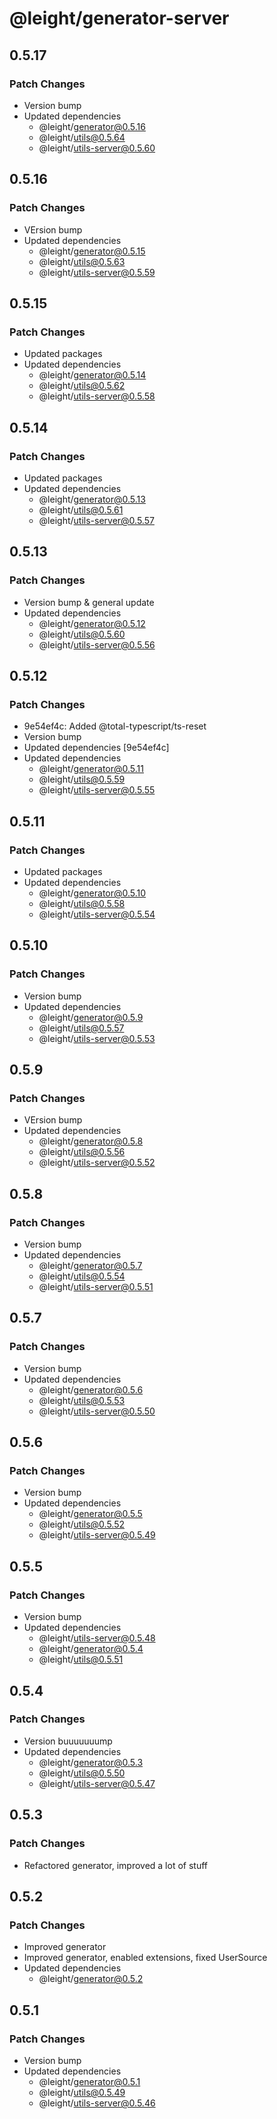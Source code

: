# @leight/generator-server

## 0.5.17

### Patch Changes

- Version bump
- Updated dependencies
    - @leight/generator@0.5.16
    - @leight/utils@0.5.64
    - @leight/utils-server@0.5.60

## 0.5.16

### Patch Changes

- VErsion bump
- Updated dependencies
    - @leight/generator@0.5.15
    - @leight/utils@0.5.63
    - @leight/utils-server@0.5.59

## 0.5.15

### Patch Changes

- Updated packages
- Updated dependencies
    - @leight/generator@0.5.14
    - @leight/utils@0.5.62
    - @leight/utils-server@0.5.58

## 0.5.14

### Patch Changes

- Updated packages
- Updated dependencies
    - @leight/generator@0.5.13
    - @leight/utils@0.5.61
    - @leight/utils-server@0.5.57

## 0.5.13

### Patch Changes

- Version bump & general update
- Updated dependencies
    - @leight/generator@0.5.12
    - @leight/utils@0.5.60
    - @leight/utils-server@0.5.56

## 0.5.12

### Patch Changes

- 9e54ef4c: Added @total-typescript/ts-reset
- Version bump
- Updated dependencies [9e54ef4c]
- Updated dependencies
    - @leight/generator@0.5.11
    - @leight/utils@0.5.59
    - @leight/utils-server@0.5.55

## 0.5.11

### Patch Changes

- Updated packages
- Updated dependencies
    - @leight/generator@0.5.10
    - @leight/utils@0.5.58
    - @leight/utils-server@0.5.54

## 0.5.10

### Patch Changes

- Version bump
- Updated dependencies
    - @leight/generator@0.5.9
    - @leight/utils@0.5.57
    - @leight/utils-server@0.5.53

## 0.5.9

### Patch Changes

- VErsion bump
- Updated dependencies
    - @leight/generator@0.5.8
    - @leight/utils@0.5.56
    - @leight/utils-server@0.5.52

## 0.5.8

### Patch Changes

- Version bump
- Updated dependencies
    - @leight/generator@0.5.7
    - @leight/utils@0.5.54
    - @leight/utils-server@0.5.51

## 0.5.7

### Patch Changes

- Version bump
- Updated dependencies
    - @leight/generator@0.5.6
    - @leight/utils@0.5.53
    - @leight/utils-server@0.5.50

## 0.5.6

### Patch Changes

- Version bump
- Updated dependencies
    - @leight/generator@0.5.5
    - @leight/utils@0.5.52
    - @leight/utils-server@0.5.49

## 0.5.5

### Patch Changes

- Version bump
- Updated dependencies
    - @leight/utils-server@0.5.48
    - @leight/generator@0.5.4
    - @leight/utils@0.5.51

## 0.5.4

### Patch Changes

- Version buuuuuuump
- Updated dependencies
    - @leight/generator@0.5.3
    - @leight/utils@0.5.50
    - @leight/utils-server@0.5.47

## 0.5.3

### Patch Changes

- Refactored generator, improved a lot of stuff

## 0.5.2

### Patch Changes

- Improved generator
- Improved generator, enabled extensions, fixed UserSource
- Updated dependencies
    - @leight/generator@0.5.2

## 0.5.1

### Patch Changes

- Version bump
- Updated dependencies
    - @leight/generator@0.5.1
    - @leight/utils@0.5.49
    - @leight/utils-server@0.5.46
